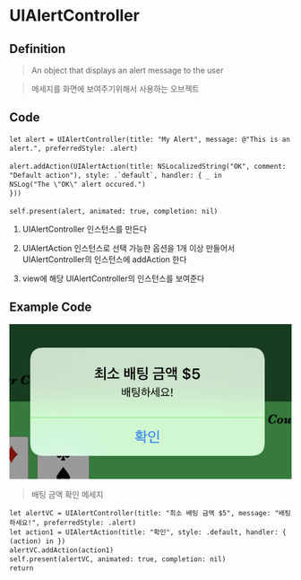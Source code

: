 # UIAlertController

## Definition

> An object that displays an alert message to the user

> 메세지를 화면에 보여주기위해서 사용하는 오브젝트

## Code

~~~
let alert = UIAlertController(title: "My Alert", message: @"This is an alert.", preferredStyle: .alert)
 
alert.addAction(UIAlertAction(title: NSLocalizedString("OK", comment: "Default action"), style: .`default`, handler: { _ in 
NSLog("The \"OK\" alert occured.")
}))

self.present(alert, animated: true, completion: nil)
~~~
1. UIAlertController 인스턴스를 만든다

2. UIAlertAction 인스턴스로 선택 가능한 옵션을 1개 이상 만들어서 UIAlertController의 인스턴스에 addAction 한다

3. view에 해당 UIAlertController의 인스턴스를 보여준다

## Example Code

![](/Img/alert.png "alert")

> 배팅 금액 확인 메세지

~~~
let alertVC = UIAlertController(title: "최소 배팅 금액 $5", message: "배팅하세요!", preferredStyle: .alert)
let action1 = UIAlertAction(title: "확인", style: .default, handler: { (action) in })
alertVC.addAction(action1)
self.present(alertVC, animated: true, completion: nil)
return
~~~